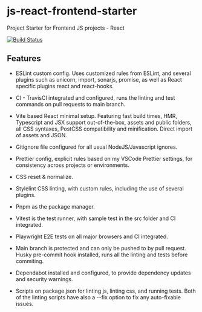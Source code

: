 # js-react-frontend-starter

Project Starter for Frontend JS projects - React

[![Build Status](https://app.travis-ci.com/rogerio-romao/eslint-preset-js-frontend.svg?branch=main)](https://app.travis-ci.com/rogerio-romao/eslint-preset-js-frontend)

## Features

-   ESLint custom config. Uses customized rules from ESLint, and several plugins
    such as unicorn, import, sonarjs, promise, as well as React specific plugins
    react and react-hooks.

-   CI - TravisCI integrated and configured, runs the linting and test commands
    on pull requests to main branch.

-   Vite based React minimal setup. Featuring fast build times, HMR, Typescript
    and JSX support out-of-the-box, assets and public folders, all CSS syntaxes,
    PostCSS compatibility and minification. Direct import of assets and JSON.

-   Gitignore file configured for all usual NodeJS/Javascript ignores.

-   Prettier config, explicit rules based on my VSCode Prettier settings, for
    consistency across projects or environments.

-   CSS reset & normalize.

-   Stylelint CSS linting, with custom rules, including the use of several
    plugins.

-   Pnpm as the package manager.

-   Vitest is the test runner, with sample test in the src folder and CI
    integrated.

-   Playwright E2E tests on all major browsers and CI integrated.

-   Main branch is protected and can only be pushed to by pull request. Husky
    pre-commit hook installed, runs all the linting and tests before commiting.

-   Dependabot installed and configured, to provide dependency updates and
    security warnings.

-   Scripts on package.json for linting js, linting css, and running tests. Both
    of the linting scripts have also a --fix option to fix any auto-fixable
    issues.
